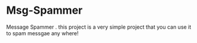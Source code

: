 # Msg-Spammer
Message Spammer . this project is a very simple project that you can use it to spam messgae any where!
